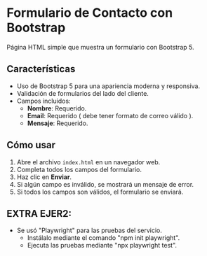 # Formulario de Contacto con Bootstrap

Página HTML simple que muestra un formulario con Bootstrap 5.

## Características

- Uso de Bootstrap 5 para una apariencia moderna y responsiva.
- Validación de formularios del lado del cliente.
- Campos incluidos:
  - **Nombre**: Requerido.
  - **Email**: Requerido ( debe tener formato de correo válido ).
  - **Mensaje**: Requerido.

## Cómo usar

1. Abre el archivo `index.html` en un navegador web.
2. Completa todos los campos del formulario.
3. Haz clic en **Enviar**.
4. Si algún campo es inválido, se mostrará un mensaje de error.
5. Si todos los campos son válidos, el formulario se enviará.

## EXTRA EJER2:

- Se usó "Playwright" para las pruebas del servicio.
  - Instálalo mediante el comando "npm init playwright".
  - Ejecuta las pruebas mediante "npx playwright test". 
